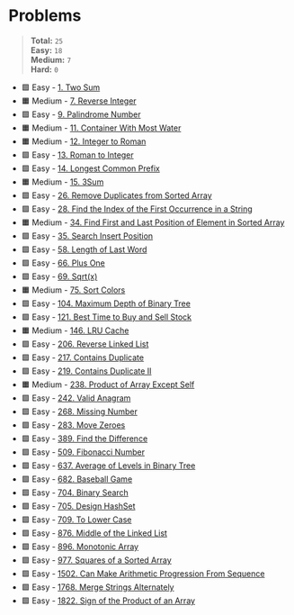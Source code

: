 # Problems

> **Total:** `25` \
> **Easy:** `18` \
> **Medium:** `7` \
> **Hard:** `0`

* 🟩 Easy - [1. Two Sum](<./0001/1. Two Sum.md>)
* 🟧 Medium - [7. Reverse Integer](<./0007/7. Reverse Integer.md>)
* 🟩 Easy - [9. Palindrome Number](<./0009/9. Palindrome Number.md>)
* 🟧 Medium - [11. Container With Most Water](<./0011/11. Container With Most Water.md>)
* 🟧 Medium - [12. Integer to Roman](<./0012/12. Integer to Roman.md>)
* 🟩 Easy - [13. Roman to Integer](<./0013/13. Roman to Integer.md>)
* 🟩 Easy - [14. Longest Common Prefix](<./0014/14. Longest Common Prefix.md>)
* 🟧 Medium - [15. 3Sum](<./0015/15. 3Sum.md>)
* 🟩 Easy - [26. Remove Duplicates from Sorted Array](<./0026/26. Remove Duplicates from Sorted Array.md>)
* 🟩 Easy - [28. Find the Index of the First Occurrence in a String](<./0028/28. Find the Index of the First Occurrence in a String.md>)
* 🟧 Medium - [34. Find First and Last Position of Element in Sorted Array](<./0034/34. Find First and Last Position of Element in Sorted Array.md>)
* 🟩 Easy - [35. Search Insert Position](<./0035/35. Search Insert Position.md>)
* 🟩 Easy - [58. Length of Last Word](<./0058/58. Length of Last Word.md>)
* 🟩 Easy - [66. Plus One](<./0066/66. Plus One.md>)
* 🟩 Easy - [69. Sqrt(x)](<./0069/69. Sqrt(x).md>)
* 🟧 Medium - [75. Sort Colors](<./0075/75. Sort Colors.md>)
* 🟩 Easy - [104. Maximum Depth of Binary Tree](<./0104/104. Maximum Depth of Binary Tree.md>)
* 🟩 Easy - [121. Best Time to Buy and Sell Stock](<./0121/121. Best Time to Buy and Sell Stock.md>)
* 🟧 Medium - [146. LRU Cache](<./0146/146. LRU Cache.md>)
* 🟩 Easy - [206. Reverse Linked List](<./0206/206. Reverse Linked List.md>)
* 🟩 Easy - [217. Contains Duplicate](<./0217/217. Contains Duplicate.md>)
* 🟩 Easy - [219. Contains Duplicate II](<./0219/219. Contains Duplicate II.md>)
* 🟧 Medium - [238. Product of Array Except Self](<./0238/238. Product of Array Except Self.md>)
* 🟩 Easy - [242. Valid Anagram](<./0242/242. Valid Anagram.md>)
* 🟩 Easy - [268. Missing Number](<./0268/268. Missing Number.md>)
* 🟩 Easy - [283. Move Zeroes](<./0283/283. Move Zeroes.md>)
* 🟩 Easy - [389. Find the Difference](<./0389/389. Find the Difference.md>)
* 🟩 Easy - [509. Fibonacci Number](<./0509/509. Fibonacci Number.md>)
* 🟩 Easy - [637. Average of Levels in Binary Tree](<./0637/637. Average of Levels in Binary Tree.md>)
* 🟩 Easy - [682. Baseball Game](<./0682/682. Baseball Game.md>)
* 🟩 Easy - [704. Binary Search](<./0704/704. Binary Search.md>)
* 🟩 Easy - [705. Design HashSet](<./0705/705. Design HashSet.md>)
* 🟩 Easy - [709. To Lower Case](<./0709/709. To Lower Case.md>)
* 🟩 Easy - [876. Middle of the Linked List](<./0876/876. Middle of the Linked List.md>)
* 🟩 Easy - [896. Monotonic Array](<./0896/896. Monotonic Array.md>)
* 🟩 Easy - [977. Squares of a Sorted Array](<./0977/977. Squares of a Sorted Array.md>)
* 🟩 Easy - [1502. Can Make Arithmetic Progression From Sequence](<./1502/1502. Can Make Arithmetic Progression From Sequence.md>)
* 🟩 Easy - [1768. Merge Strings Alternately](<./1768/1768. Merge Strings Alternately.md>)
* 🟩 Easy - [1822. Sign of the Product of an Array](<./1822/1822. Sign of the Product of an Array.md>)
<!-- 

* 🟩 Easy - [20. Valid Parentheses](<./20. Valid Parentheses.md>)

* 🟩 Easy - [27. Remove Element](<./0027/27. Remove Element.md>)

* 🟧 Medium - [48. Rotate Image](<./48. Rotate Image.md>)
* 🟧 Medium - [49. Group Anagrams](<./49. Group Anagrams.md>)
* 🟧 Medium - [54. Spiral Matrix](<./54. Spiral Matrix.md>)
* 🟧 Medium - [56. Merge Intervals](<./56. Merge Intervals.md>)

* 🟩 Easy - [67. Add Binary](<./67. Add Binary.md>)

* 🟥 Hard - [76. Minimum Window Substring](<./76. Minimum Window Substring.md>)
* 🟧 Medium - [80. Remove Duplicates from Sorted Array II](<./0080/80. Remove Duplicates from Sorted Array II.md>)
* 🟩 Easy - [88. Merge Sorted Array](<./0088/88. Merge Sorted Array.md>)
* 🟩 Easy - [94. Binary Tree Inorder Traversal](<./94. Binary Tree Inorder Traversal.md>)
* 🟩 Easy - [118. Pascal's Triangle](<./118. Pascal's Triangle.md>)
* 🟩 Easy - [119. Pascal's Triangle II](<./119. Pascal's Triangle II.md>)

* 🟩 Easy - [125. Valid Palindrome](<./125. Valid Palindrome.md>)
* 🟧 Medium - [148. Sort List](<./148. Sort List.md>)
* 🟧 Medium - [151. Reverse Words in a String](<./151. Reverse Words in a String.md>)
* 🟧 Medium - [167. Two Sum II - Input Array Is Sorted](<./167. Two Sum II - Input Array Is Sorted.md>)
* 🟩 Easy - [169. Majority Element](<./0169/169. Majority Element.md>)
* 🟧 Medium - [189. Rotate Array](<./0189/189. Rotate Array.md>)
* 🟩 Easy - [191. Number of 1 Bits](<./191. Number of 1 Bits.md>)
* 🟩 Easy - [197. Rising Temperature](<./197. Rising Temperature.md>)
* 🟧 Medium - [209. Minimum Size Subarray Sum](<./209. Minimum Size Subarray Sum.md>)

* 🟩 Easy - [226. Invert Binary Tree](<./226. Invert Binary Tree.md>)

* 🟧 Medium - [279. Perfect Squares](<./279. Perfect Squares.md>)

* 🟧 Medium - [300. Longest Increasing Subsequence](<./300. Longest Increasing Subsequence.md>)
* 🟩 Easy - [344. Reverse String](<./344. Reverse String.md>)
* 🟩 Easy - [345. Reverse Vowels of a String](<./345. Reverse Vowels of a String.md>)
* 🟧 Medium - [347. Top K Frequent Elements](<./347. Top K Frequent Elements.md>)
* 🟩 Easy - [367. Valid Perfect Square](<./367. Valid Perfect Square.md>)
* 🟧 Medium - [368. Largest Divisible Subset](<./368. Largest Divisible Subset.md>)
* 🟩 Easy - [383. Ransom Note](<./383. Ransom Note.md>)
* 🟩 Easy - [387. First Unique Character in a String](<./387. First Unique Character in a String.md>)
* 🟩 Easy - [392. Is Subsequence](<./392. Is Subsequence.md>)
* 🟩 Easy - [412. Fizz Buzz](<./412. Fizz Buzz.md>)
* 🟩 Easy - [414. Third Maximum Number](<./414. Third Maximum Number.md>)
* 🟧 Medium - [443. String Compression](<./443. String Compression.md>)
* 🟩 Easy - [448. Find All Numbers Disappeared in an Array](<./448. Find All Numbers Disappeared in an Array.md>)
* 🟧 Medium - [451. Sort Characters By Frequency](<./451. Sort Characters By Frequency.md>)
* 🟩 Easy - [455. Assign Cookies](<./455. Assign Cookies.md>)
* 🟩 Easy - [485. Max Consecutive Ones](<./485. Max Consecutive Ones.md>)
* 🟧 Medium - [498. Diagonal Traverse](<./498. Diagonal Traverse.md>)
* 🟩 Easy - [557. Reverse Words in a String III](<./557. Reverse Words in a String III.md>)
* 🟩 Easy - [561. Array Partition](<./561. Array Partition.md>)
* 🟩 Easy - [575. Distribute Candies](<./575. Distribute Candies.md>)
* 🟩 Easy - [605. Can Place Flowers](<./605. Can Place Flowers.md>)
* 🟩 Easy - [606. Construct String from Binary Tree](<./606. Construct String from Binary Tree.md>)
* 🟩 Easy - [620. Not Boring Movies](<./620. Not Boring Movies.md>)
* 🟧 Medium - [647. Palindromic Substrings](<./647. Palindromic Substrings.md>)
* 🟩 Easy - [661. Image Smoother](<./661. Image Smoother.md>)

* 🟩 Easy - [724. Find Pivot Index](<./724. Find Pivot Index.md>)
* 🟩 Easy - [746. Min Cost Climbing Stairs](<./746. Min Cost Climbing Stairs.md>) 
* 🟩 Easy - [747. Largest Number At Least Twice of Others](<./747. Largest Number At Least Twice of Others.md>)
* 🟩 Easy - [867. Transpose Matrix](<./867. Transpose Matrix.md>)
* 🟩 Easy - [876. Middle of the Linked List](<./876. Middle of the Linked List.md>)
* 🟩 Easy - [905. Sort Array By Parity](<./905. Sort Array By Parity.md>)
* 🟩 Easy - [941. Valid Mountain Array](<./941. Valid Mountain Array.md>)

* 🟧 Medium - [1043. Partition Array for Maximum Sum](<./1043. Partition Array for Maximum Sum.md>) 
* 🟩 Easy - [1071. Greatest Common Divisor of Strings](<./1071. Greatest Common Divisor of Strings.md>)
* 🟩 Easy - [1084. Sales Analysis III](<./1084. Sales Analysis III.md>)
* 🟩 Easy - [1089. Duplicate Zeros](<./1089. Duplicate Zeros.md>)
* 🟩 Easy - [1141. User Activity for the Past 30 Days I](<./1141. User Activity for the Past 30 Days I.md>)
* 🟩 Easy - [1148. Article Views I](<./1148. Article Views I.md>)
* 🟩 Easy - [1160. Find Words That Can Be Formed by Characters](<./1160. Find Words That Can Be Formed by Characters.md>)
* 🟩 Easy - [1251. Average Selling Price](<./1251. Average Selling Price.md>)
* 🟩 Easy - [1287. Element Appearing More Than 25% In Sorted Array](<./1287. Element Appearing More Than 25 In Sorted Array.md>)
* 🟧 Medium - [1291. Sequential Digits](<./1291. Sequential Digits.md>) 
* 🟩 Easy - [1295. Find Numbers with Even Number of Digits](<./1295. Find Numbers with Even Number of Digits.md>)
* 🟩 Easy - [1299. Replace Elements with Greatest Element on Right Side](<./1299. Replace Elements with Greatest Element on Right Side.md>)
* 🟩 Easy - [1342. Number of Steps to Reduce a Number to Zero](<./1342. Number of Steps to Reduce a Number to Zero.md>)
* 🟩 Easy - [1346. Check If N and Its Double Exist](<./1346. Check If N and Its Double Exist.md>)
* 🟩 Easy - [1422. Maximum Score After Splitting a String](<./1422. Maximum Score After Splitting a String.md>)
* 🟩 Easy - [1431. Kids With the Greatest Number of Candies](<./1431. Kids With the Greatest Number of Candies.md>)
* 🟩 Easy - [1436. Destination City](<./1436. Destination City.md>)
* 🟩 Easy - [1464. Maximum Product of Two Elements in an Array](<./1464. Maximum Product of Two Elements in an Array.md>)
* 🟩 Easy - [1480. Running Sum of 1d Array](<./1480. Running Sum of 1d Array.md>)
* 🟩 Easy - [1496. Path Crossing](<./1496. Path Crossing.md>)
* 🟧 Medium - [1551. Minimum Operations to Make Array Equal](<./1551. Minimum Operations to Make Array Equal.md>)
* 🟩 Easy - [1582. Special Positions in a Binary Matrix](<./1582. Special Positions in a Binary Matrix.md>)
* 🟧 Medium - [1637. Widest Vertical Area Between Two Points Containing No Points](<./1637. Widest Vertical Area Between Two Points Containing No Points.md>)
* 🟧 Medium - [1641. Count Sorted Vowel Strings](<./1641. Count Sorted Vowel Strings.md>)
* 🟩 Easy - [1662. Check If Two String Arrays are Equivalent](<./1662. Check If Two String Arrays are Equivalent.md>)
* 🟩 Easy - [1672. Richest Customer Wealth](<./1672. Richest Customer Wealth.md>)
* 🟩 Easy - [1688. Count of Matches in Tournament](<./1688. Count of Matches in Tournament.md>)
* 🟩 Easy - [1716. Calculate Money in Leetcode Bank](<./1716. Calculate Money in Leetcode Bank.md>)

* 🟩 Easy - [1903. Largest Odd Number in String](<./1903. Largest Odd Number in String.md>)
* 🟩 Easy - [1913. Maximum Product Difference Between Two Pairs](<./1913. Maximum Product Difference Between Two Pairs.md>)
* 🟩 Easy - [2108. Find First Palindromic String in the Array](<./2108. Find First Palindromic String in the Array.md>)
* 🟩 Easy - [2119. A Number After a Double Reversal](<./2119. A Number After a Double Reversal.md>)
* 🟧 Medium - [2125. Number of Laser Beams in a Bank](<./2125. Number of Laser Beams in a Bank.md>)
* 🟩 Easy - [2129. Capitalize the Title](<./2129. Capitalize the Title.md>)
* 🟧 Medium - [2149. Rearrange Array Elements by Sign](<./2149. Rearrange Array Elements by Sign.md>)
* 🟧 Medium - [2221. Find Triangular Sum of an Array](<./2221. Find Triangular Sum of an Array.md>)
* 🟩 Easy - [2235. Add Two Integers](<./2235. Add Two Integers.md>)
* 🟩 Easy - [2236. Root Equals Sum of Children](<./2236. Root Equals Sum of Children.md>)
* 🟩 Easy - [2264. Largest 3-Same-Digit Number in String](<./2264. Largest 3-Same-Digit Number in String.md>)
* 🟩 Easy - [2351. First Letter to Appear Twice](<./2351. First Letter to Appear Twice.md>)
* 🟧 Medium - [2353. Design a Food Rating System](<./2353. Design a Food Rating System.md>)
* 🟧 Medium - [2396. Strictly Palindromic Number](<./2396. Strictly Palindromic Number.md>)
* 🟩 Easy - [2413. Smallest Even Multiple](<./2413. Smallest Even Multiple.md>)
* 🟧 Medium - [2442. Count Number of Distinct Integers After Reverse Operations](<./2442. Count Number of Distinct Integers After Reverse Operations.md>)
* 🟩 Easy - [2469. Convert the Temperature](<./2469. Convert the Temperature.md>)
* 🟧 Medium - [2482. Difference Between Ones and Zeros in Row and Column](<./2482. Difference Between Ones and Zeros in Row and Column.md>)
* 🟩 Easy - [2520. Count the Digits That Divide a Number](<./2520. Count the Digits That Divide a Number.md>)
* 🟩 Easy - [2544. Alternating Digit Sum](<./2544. Alternating Digit Sum.md>)
* 🟧 Medium - [2610. Convert an Array Into a 2D Array With Conditions](<./2610. Convert an Array Into a 2D Array With Conditions.md>)
* 🟩 Easy - [2651. Calculate Delayed Arrival Time](<./2651. Calculate Delayed Arrival Time.md>)
* 🟩 Easy - [2652. Sum Multiples](<./2652. Sum Multiples.md>)
* 🟩 Easy - [2706. Buy Two Chocolates](<./2706. Buy Two Chocolates.md>)
* 🟧 Medium - [2870. Minimum Number of Operations to Make Array Empty](<./2870. Minimum Number of Operations to Make Array Empty.md>)
* 🟧 Medium - [2966. Divide Array Into Arrays With Max Difference](<./2966. Divide Array Into Arrays With Max Difference.md>)
* 🟩 Easy - [3005. Count Elements With Maximum Frequency](<./3005. Count Elements With Maximum Frequency.md>) -->